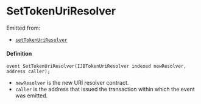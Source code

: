 # SetTokenUriResolver

Emitted from:

* [`setTokenUriResolver`](/docs/dev/v2/contracts/jbprojects/write/settokenuriresolver.md)

#### Definition

```
event SetTokenUriResolver(IJBTokenUriResolver indexed newResolver, address caller);
```

* `newResolver` is the new URI resolver contract.
* `caller` is the address that issued the transaction within which the event was emitted.
